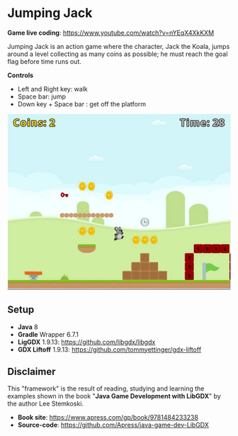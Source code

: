 # Jumping Jack

**Game live coding**: https://www.youtube.com/watch?v=nYEqX4XkKXM

Jumping Jack is an action game where the character, Jack the Koala, jumps around a level collecting as many coins as possible; he must reach the goal flag before time runs out.

**Controls**

- Left and Right key: walk
- Space bar: jump
- Down key + Space bar : get off the platform

![Jumping Jack](jumping-Jack-readme.png "Jumping Jack")

## Setup

- **Java** 8
- **Gradle** Wrapper 6.7.1
- **LigGDX** 1.9.13: https://github.com/libgdx/libgdx
- **GDX Liftoff** 1.9.13: https://github.com/tommyettinger/gdx-liftoff

## Disclaimer

This "framework" is the result of reading, studying and learning the examples shown in the book "**Java Game Development with LibGDX**" by the author Lee Stemkoski.

- **Book site**: https://www.apress.com/gp/book/9781484233238
- **Source-code**: https://github.com/Apress/java-game-dev-LibGDX